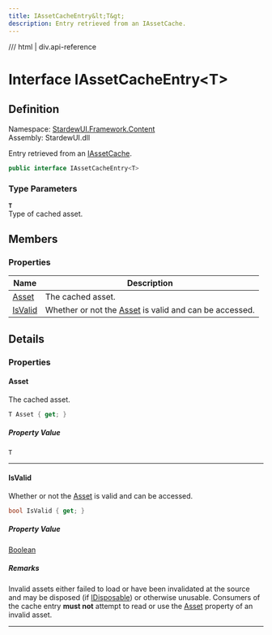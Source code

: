 ```yaml
---
title: IAssetCacheEntry&lt;T&gt;
description: Entry retrieved from an IAssetCache.
---
```


<link rel="stylesheet" href="/StardewUI/stylesheets/reference.css" />

/// html | div.api-reference

# Interface IAssetCacheEntry&lt;T&gt;

## Definition

<div class="api-definition" markdown>

Namespace: [StardewUI.Framework.Content](index.md)  
Assembly: StardewUI.dll  

</div>

Entry retrieved from an [IAssetCache](iassetcache.md).

```cs
public interface IAssetCacheEntry<T>
```

### Type Parameters

**`T`**  
Type of cached asset.


## Members

### Properties

 | Name | Description |
| --- | --- |
| [Asset](#asset) | The cached asset. | 
| [IsValid](#isvalid) | Whether or not the [Asset](iassetcacheentry-1.md#asset) is valid and can be accessed. | 

## Details

### Properties

#### Asset

The cached asset.

```cs
T Asset { get; }
```

##### Property Value

`T`

-----

#### IsValid

Whether or not the [Asset](iassetcacheentry-1.md#asset) is valid and can be accessed.

```cs
bool IsValid { get; }
```

##### Property Value

[Boolean](https://learn.microsoft.com/en-us/dotnet/api/system.boolean)

##### Remarks

Invalid assets either failed to load or have been invalidated at the source and may be disposed (if [IDisposable](https://learn.microsoft.com/en-us/dotnet/api/system.idisposable)) or otherwise unusable. Consumers of the cache entry **must not** attempt to read or use the [Asset](iassetcacheentry-1.md#asset) property of an invalid asset.

-----

